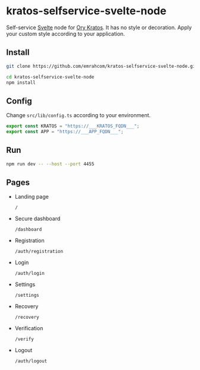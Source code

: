 # kratos-selfservice-svelte-node

Self-service [Svelte](https://svelte.dev/) node for
[Ory Kratos](https://github.com/ory/kratos). It has no style or decoration.
Apply your custom style according to your application.

## Install

```bash
git clone https://github.com/emrahcom/kratos-selfservice-svelte-node.git

cd kratos-selfservice-svelte-node
npm install
```

## Config

Change `src/lib/config.ts` according to your environment.

```javascript
export const KRATOS = "https://___KRATOS_FQDN___";
export const APP = "https://___APP_FQDN___";
```

## Run

```bash
npm run dev -- --host --port 4455
```

## Pages

- Landing page

  `/`

- Secure dashboard

  `/dashboard`

- Registration

  `/auth/registration`

- Login

  `/auth/login`

- Settings

  `/settings`

- Recovery

  `/recovery`

- Verification

  `/verify`

- Logout

  `/auth/logout`
